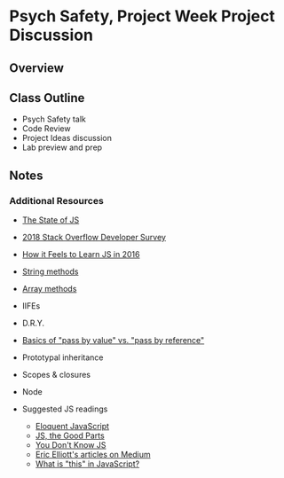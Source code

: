 # Psych Safety, Project Week Project Discussion

## Overview

## Class Outline

- Psych Safety talk
- Code Review
- Project Ideas discussion
- Lab preview and prep

## Notes

### Additional Resources

- [The State of JS](http://stateofjs.com)
- [2018 Stack Overflow Developer Survey](https://insights.stackoverflow.com/survey/2018)
- [How it Feels to Learn JS in 2016](https://hackernoon.com/how-it-feels-to-learn-javascript-in-2016-d3a717dd577f#.ygr5pmdqy)
- [String methods](https://developer.mozilla.org/en-US/docs/Web/JavaScript/Reference/Global_Objects/String)
- [Array methods](https://developer.mozilla.org/en-US/docs/Web/JavaScript/Reference/Global_Objects/Array)
- IIFEs
- D.R.Y.
- [Basics of "pass by value" vs. "pass by reference"](https://codeburst.io/explaining-value-vs-reference-in-javascript-647a975e12a0)
- Prototypal inheritance
- Scopes & closures
- Node

- Suggested JS readings
  - [Eloquent JavaScript](http://eloquentjavascript.net/)
  - [JS, the Good Parts](http://shop.oreilly.com/product/9780596517748.do)
  - [You Don't Know JS](https://github.com/getify/You-Dont-Know-JS)
  - [Eric Elliott's articles on Medium](https://medium.com/@_ericelliott)
  - [What is "this" in JavaScript?](https://www.javascripttutorial.net/javascript-this/)
